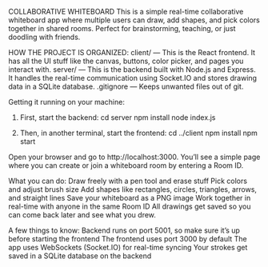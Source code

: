 COLLABORATIVE WHITEBOARD
This is a simple real-time collaborative whiteboard app where multiple users can draw, add shapes, and pick colors together in shared rooms. Perfect for brainstorming, teaching, or just doodling with friends.

HOW THE PROJECT IS ORGANIZED:
client/ — This is the React frontend. It has all the UI stuff like the canvas, buttons, color picker, and pages you interact with.
server/ — This is the backend built with Node.js and Express. It handles the real-time communication using Socket.IO and stores drawing data in a SQLite database.
.gitignore — Keeps unwanted files out of git.

Getting it running on your machine:
1. First, start the backend:
cd server
npm install
node index.js

2. Then, in another terminal, start the frontend:
cd ../client
npm install
npm start

Open your browser and go to http://localhost:3000.
You’ll see a simple page where you can create or join a whiteboard room by entering a Room ID.

What you can do:
Draw freely with a pen tool and erase stuff
Pick colors and adjust brush size
Add shapes like rectangles, circles, triangles, arrows, and straight lines
Save your whiteboard as a PNG image
Work together in real-time with anyone in the same Room ID
All drawings get saved so you can come back later and see what you drew.

A few things to know:
Backend runs on port 5001, so make sure it’s up before starting the frontend
The frontend uses port 3000 by default
The app uses WebSockets (Socket.IO) for real-time syncing
Your strokes get saved in a SQLite database on the backend

